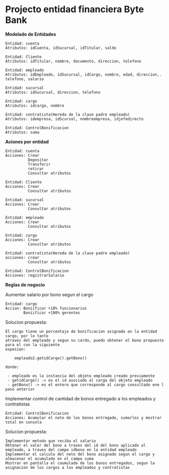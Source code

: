# Projecto entidad financiera Byte Bank

**Modelado de Entidades**
	
    Entidad: cuenta
	Atributos: idCuenta, idSucursal, idTitular, saldo

    Entidad: Cliente
    Atributos: idTitular, nombre, documento, direccion, telefono

    Entidad: empleado
    Atributos: idEmpleado, idSucursal, idCargo, nombre, edad, direccion,. telefono, salario
    
    Entidad: sucursal
    Atributos: idSucursal, direccion, telefono

    Entidad: cargo
    Atributos: idcargo, nombre

    Entidad: contratista(Hereda de la clase padre empleado)
    Atributos: idempresa, idScursal, nombreempresa, idjefedirecto

    Entidad: ControlBonificacion
    Atributos: suma

**Aciones por entidad**

    Entidad: cuenta
    Acciones: Crear
              Depositar
              Transferir
              retirar
              Consultar atributos

    Entidad: Cliente
    Acciones: Crear
              Consultar atributos

    Entidad: sucursal
    Acciones: Crear
              Consultar atributos

    Entidad: empleado
    Acciones: Crear
              Consultar atributos

    Entidad: cargo
    Acciones: Crear
              Consultar atributos

    Entidad: contratista(Hereda de la clase padre empleado)
    acciones: crear
              Consultar atributos

    Entidad: ControlBonificacion
    Acciones: registrarSalario

**Reglas de negocio**

Aumentar salario por bono segun el cargo

    Entidad: cargo
    Accion: Boniificar +10% funcionarios
            Boniificar +100% gerentes

Solucion propuesta:

    El cargo tiene un porcentaje de bonificacion asignado en la entidad cargo, por lo tanto
    atraves del empleado y segun su cardo, puedo obtener el bono propuesto para el con la siguiente
    expesion:

        empleado2.getidCargo().getBono()
    
    donde:
    
     - empleado es la instancia del objeto empleado creado previamente
     - getidCargo() -> es el id asociado al cargo del objeto empleado
     - getBono() -> es el entero que corresponde al cargo consultado ene l paso anterior

Implementar control de cantidad de bonos entregado a los empleados y contratistas

    Entidad: ControlBonificacion
    Acciones: Acumular el neto de los bonos entregado, sumarlos y mostrar total en consola

Solucion propuesta:

    Implementar metodo que reciba el salario
    Obtener el valor del bono a traves del id del bono aplicado al empleado, a traves del campo idbono en la entidad empleado
    Implementar el calculo del neto del bono asignado segun el cargo y almacenar el acumulado en el campo suma
    Mostrar en pantalla el caumulado de los bonos entregados, segun la asignacion de los cargos a los empleados y contratistas




